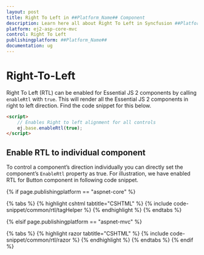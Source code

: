 ```yaml
---
layout: post
title: Right To Left in ##Platform_Name## Component
description: Learn here all about Right To Left in Syncfusion ##Platform_Name## component and more.
platform: ej2-asp-core-mvc
control: Right To Left
publishingplatform: ##Platform_Name##
documentation: ug
---
```


# Right-To-Left

Right To Left (RTL) can be enabled for Essential JS 2 components by calling `enableRtl` with
`true`. This will render all the Essential JS 2 components in right to left direction. Find the code snippet
for this below.

```html
<script>
    // Enables Right to left alignment for all controls
    ej.base.enableRtl(true);
</script>
```

## Enable RTL to individual component

To control a component’s direction individually you can directly set the component’s `EnableRtl` property as true. For illustration, we have enabled RTL for Button component in following code snippet.

{% if page.publishingplatform == "aspnet-core" %}

{% tabs %}
{% highlight cshtml tabtitle="CSHTML" %}
{% include code-snippet/common/rtl/tagHelper %}
{% endhighlight %}
{% endtabs %}

{% elsif page.publishingplatform == "aspnet-mvc" %}

{% tabs %}
{% highlight razor tabtitle="CSHTML" %}
{% include code-snippet/common/rtl/razor %}
{% endhighlight %}
{% endtabs %}
{% endif %}

